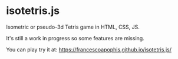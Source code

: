 # isotetris.js 

Isometric or pseudo-3d Tetris game in HTML, CSS, JS.

It's still a work in progress so some features are missing.

You can play try it at: https://francescoapophis.github.io/isotetris.js/
